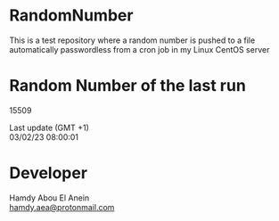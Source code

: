 # RandomNumber    
This is a test repository where a random number is pushed to a file automatically passwordless from a cron job in my Linux CentOS server    
# Random Number of the last run   
15509
      
Last update (GMT +1)    
03/02/23 08:00:01
# Developer    
Hamdy Abou El Anein   
hamdy.aea@protonmail.com
